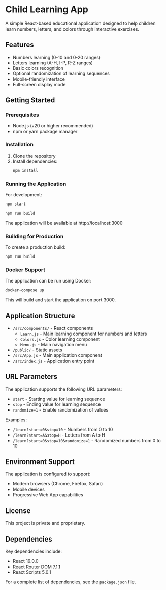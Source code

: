 # Child Learning App

A simple React-based educational application designed to help children learn numbers, letters, and colors through interactive exercises.

## Features

- Numbers learning (0-10 and 0-20 ranges)
- Letters learning (A-H, I-P, R-Z ranges)
- Basic colors recognition
- Optional randomization of learning sequences
- Mobile-friendly interface
- Full-screen display mode

## Getting Started

### Prerequisites

- Node.js (v20 or higher recommended)
- npm or yarn package manager

### Installation

1. Clone the repository
2. Install dependencies:
   ```bash
   npm install
   ```

### Running the Application

For development:
```bash
npm start
```

```bash
npm run build
```

The application will be available at http://localhost:3000

### Building for Production

To create a production build:
```bash
npm run build
```

### Docker Support

The application can be run using Docker:
```bash
docker-compose up
```

This will build and start the application on port 3000.

## Application Structure

- `/src/components/` - React components
  - `Learn.js` - Main learning component for numbers and letters
  - `Colors.js` - Color learning component
  - `Menu.js` - Main navigation menu
- `/public/` - Static assets
- `/src/App.js` - Main application component
- `/src/index.js` - Application entry point

## URL Parameters

The application supports the following URL parameters:

- `start` - Starting value for learning sequence
- `stop` - Ending value for learning sequence
- `randomize=1` - Enable randomization of values

Examples:
- `/learn?start=0&stop=10` - Numbers from 0 to 10
- `/learn?start=A&stop=H` - Letters from A to H
- `/learn?start=0&stop=10&randomize=1` - Randomized numbers from 0 to 10

## Environment Support

The application is configured to support:
- Modern browsers (Chrome, Firefox, Safari)
- Mobile devices
- Progressive Web App capabilities

## License

This project is private and proprietary.

## Dependencies

Key dependencies include:
- React 19.0.0
- React Router DOM 7.1.1
- React Scripts 5.0.1

For a complete list of dependencies, see the `package.json` file.